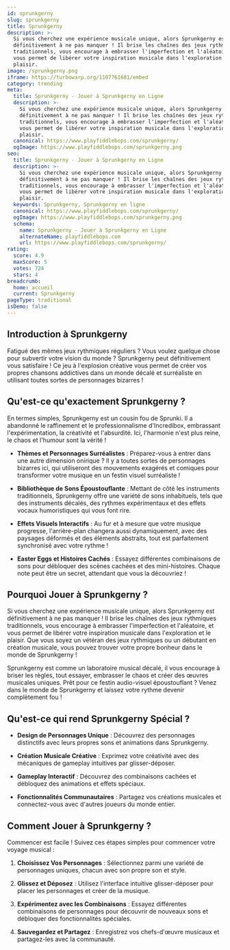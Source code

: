 ```yaml
---
id: sprunkgerny
slug: sprunkgerny
title: Sprunkgerny
description: >-
  Si vous cherchez une expérience musicale unique, alors Sprunkgerny est
  définitivement à ne pas manquer ! Il brise les chaînes des jeux rythmiques
  traditionnels, vous encourage à embrasser l'imperfection et l'aléatoire, et
  vous permet de libérer votre inspiration musicale dans l'exploration et le
  plaisir.
image: /sprunkgerny.png
iframe: https://turbowarp.org/1107761681/embed
category: trending
meta:
  title: Sprunkgerny - Jouer à Sprunkgerny en Ligne
  description: >-
    Si vous cherchez une expérience musicale unique, alors Sprunkgerny est
    définitivement à ne pas manquer ! Il brise les chaînes des jeux rythmiques
    traditionnels, vous encourage à embrasser l'imperfection et l'aléatoire, et
    vous permet de libérer votre inspiration musicale dans l'exploration et le
    plaisir.
  canonical: https://www.playfiddlebops.com/sprunkgerny/
  ogImage: https://www.playfiddlebops.com/sprunkgerny.png
seo:
  title: Sprunkgerny - Jouer à Sprunkgerny en Ligne
  description: >-
    Si vous cherchez une expérience musicale unique, alors Sprunkgerny est
    définitivement à ne pas manquer ! Il brise les chaînes des jeux rythmiques
    traditionnels, vous encourage à embrasser l'imperfection et l'aléatoire, et
    vous permet de libérer votre inspiration musicale dans l'exploration et le
    plaisir.
  keywords: Sprunkgerny, Sprunkgerny en ligne
  canonical: https://www.playfiddlebops.com/sprunkgerny/
  ogImage: https://www.playfiddlebops.com/sprunkgerny.png
  schema:
    name: Sprunkgerny - Jouer à Sprunkgerny en Ligne
    alternateName: playfiddlebops.com
    url: https://www.playfiddlebops.com/sprunkgerny/
rating:
  score: 4.9
  maxScore: 5
  votes: 724
  stars: 4
breadcrumb:
  home: accueil
  current: Sprunkgerny
pageType: traditional
isDemo: false
---
```


## Introduction à Sprunkgerny

Fatigué des mêmes jeux rythmiques réguliers ? Vous voulez quelque chose pour subvertir votre vision du monde ? Sprunkgerny peut définitivement vous satisfaire ! Ce jeu à l'explosion créative vous permet de créer vos propres chansons addictives dans un monde décalé et surréaliste en utilisant toutes sortes de personnages bizarres !

## Qu'est-ce qu'exactement Sprunkgerny ?

En termes simples, Sprunkgerny est un cousin fou de Sprunki. Il a abandonné le raffinement et le professionnalisme d'Incredibox, embrassant l'expérimentation, la créativité et l'absurdité. Ici, l'harmonie n'est plus reine, le chaos et l'humour sont la vérité !

- **Thèmes et Personnages Surréalistes** : Préparez-vous à entrer dans une autre dimension onirique ? Il y a toutes sortes de personnages bizarres ici, qui utiliseront des mouvements exagérés et comiques pour transformer votre musique en un festin visuel surréaliste !

- **Bibliothèque de Sons Époustouflante** : Mettant de côté les instruments traditionnels, Sprunkgerny offre une variété de sons inhabituels, tels que des instruments décalés, des rythmes expérimentaux et des effets vocaux humoristiques qui vous font rire.

- **Effets Visuels Interactifs** : Au fur et à mesure que votre musique progresse, l'arrière-plan changera aussi dynamiquement, avec des paysages déformés et des éléments abstraits, tout est parfaitement synchronisé avec votre rythme !

- **Easter Eggs et Histoires Cachés** : Essayez différentes combinaisons de sons pour débloquer des scènes cachées et des mini-histoires. Chaque note peut être un secret, attendant que vous la découvriez !

## Pourquoi Jouer à Sprunkgerny ?

Si vous cherchez une expérience musicale unique, alors Sprunkgerny est définitivement à ne pas manquer ! Il brise les chaînes des jeux rythmiques traditionnels, vous encourage à embrasser l'imperfection et l'aléatoire, et vous permet de libérer votre inspiration musicale dans l'exploration et le plaisir. Que vous soyez un vétéran des jeux rythmiques ou un débutant en création musicale, vous pouvez trouver votre propre bonheur dans le monde de Sprunkgerny !

Sprunkgerny est comme un laboratoire musical décalé, il vous encourage à briser les règles, tout essayer, embrasser le chaos et créer des œuvres musicales uniques. Prêt pour ce festin audio-visuel époustouflant ? Venez dans le monde de Sprunkgerny et laissez votre rythme devenir complètement fou !

## Qu'est-ce qui rend Sprunkgerny Spécial ?

- **Design de Personnages Unique** : Découvrez des personnages distinctifs avec leurs propres sons et animations dans Sprunkgerny.

- **Création Musicale Créative** : Exprimez votre créativité avec des mécaniques de gameplay intuitives par glisser-déposer.

- **Gameplay Interactif** : Découvrez des combinaisons cachées et débloquez des animations et effets spéciaux.

- **Fonctionnalités Communautaires** : Partagez vos créations musicales et connectez-vous avec d'autres joueurs du monde entier.

## Comment Jouer à Sprunkgerny ?

Commencer est facile ! Suivez ces étapes simples pour commencer votre voyage musical :

1. **Choisissez Vos Personnages** : Sélectionnez parmi une variété de personnages uniques, chacun avec son propre son et style.

1. **Glissez et Déposez** : Utilisez l'interface intuitive glisser-déposer pour placer les personnages et créer de la musique.

1. **Expérimentez avec les Combinaisons** : Essayez différentes combinaisons de personnages pour découvrir de nouveaux sons et débloquer des fonctionnalités spéciales.

1. **Sauvegardez et Partagez** : Enregistrez vos chefs-d'œuvre musicaux et partagez-les avec la communauté.